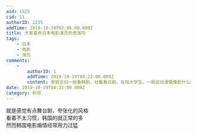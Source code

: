 ```yaml
---
aid: 1525
cid: 11
authorID: 2235
addTime: 2019-10-19T02:06:00.000Z
title: 大家喜欢日本电影演员的表演吗
tags:
    - 日本
    - 电影
    - 演员
comments:
    -
        authorID: 1
        addTime: 2019-10-19T04:22:00.000Z
        content: 家庭主妇一般看韩剧，社畜看日剧，在校大学生，一般追动漫偶像剧什么的……
date: 2019-10-19T04:22:00.000Z
category: 影视
---
```


就是感觉有点舞台剧，夸张化的风格  
看着不太习惯，韩国的就正常的多  
然而韩国电影煽情经常用力过猛
